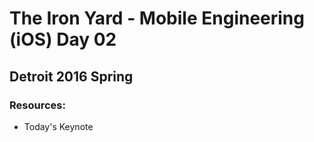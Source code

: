 # The Iron Yard - Mobile Engineering (iOS) Day 02
## Detroit 2016 Spring

### Resources:
* Today's Keynote